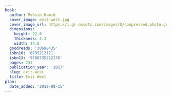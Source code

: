 ```yaml
---
book:
  author: Mohsin Hamid
  cover_image: exit-west.jpg
  cover_image_url: https://i.gr-assets.com/images/S/compressed.photo.goodreads.com/books/1477324680l/30688435._SX98_.jpg
  dimensions:
    height: 22.0
    thickness: 2.3
    width: 14.6
  goodreads: '30688435'
  isbn10: '0735212171'
  isbn13: '9780735212176'
  pages: 231
  publication_year: '2017'
  slug: exit-west
  title: Exit West
plan:
  date_added: '2018-08-15'
---
```

